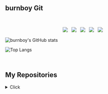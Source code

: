 ## burnboy Git

<!--
==============================================================================================================================
마크다운으로 주석 처리 가능

//참고한것들
https://rainbowcode.tistory.com/380
//마크다운뱃지
https://github.com/Ileriayo/markdown-badges
//아이콘
https://simpleicons.org/?q=c


<script src="https://gist.github.com/burnboy/c7966f6d834555045e7484edc3e4360f.js"></script>

//내 테스트 토큰 이름
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


http://taewan.kim/post/markdown/#comment

잔디 설정법
https://velog.io/@kusdsuna/Github-Private-repository-commit-%EC%9E%94%EB%94%94-%EB%B3%B4%EC%9D%B4%EA%B2%8C%ED%95%98%EA%B8%B0


https://github-readme-stats.vercel.app/api?username=adamdoha&count_private=true.


설정 예시
<img src="assets/my_profile_screenshot.png" alt="내 깃허브 프로필 스크린샷" 
     style="border: 3px solid #007bff; border-radius: 5px; padding: 5px;"/>

https://haneepark.github.io/2017/12/21/how-to-upload-image-with-github-readme/


==============================================================================================================================
-->

</br>
<p align="center">
<img src="https://img.shields.io/badge/c%23-%23239120.svg?style=for-the-badge&logo=csharp&logoColor=white"/></a> &nbsp 
<img src="https://img.shields.io/badge/c++-%2300599C.svg?style=for-the-badge&logo=c%2B%2B&logoColor=white"/></a> &nbsp 
<img src="https://img.shields.io/badge/unity-%23000000.svg?style=for-the-badge&logo=unity&logoColor=white"/></a> &nbsp 
<img src="https://img.shields.io/badge/unrealengine-%23313131.svg?style=for-the-badge&logo=unrealengine&logoColor=white"/></a> &nbsp 
<img src="https://img.shields.io/badge/firebase-%23039BE5.svg?style=for-the-badge&logo=firebase"/></a> &nbsp 

![burnboy's GitHub stats](https://github-readme-stats.vercel.app/api?username=burnboy&?count_private=true&show_icons=true)

![Top Langs](https://github-readme-stats.vercel.app/api/top-langs/?username=burnboy&hide=html,python,objective-c)

&nbsp;


## My Repositories
<details>
  <summary>Click</summary>
  <br>
  "스크린샷을 클릭하면 유투브 영상으로 넘어갑니다!".

&nbsp;

- 언리얼5 리슨서버 RPC 연동 및 라스트맨스탠딩 라이크 게임 모작
<a href="https://youtu.be/iUzGKQYA6fg?si=Cnl6soPmrPv6hsG6">
  <img width="480" height="270" alt="Image" src="https://github.com/user-attachments/assets/02529488-ddb8-416f-a89c-4bb224c8da63" style="border: 3px solid red;"/>
</a>
  
&nbsp;
  - UGS를 이용한 모바일 멀티플레이 게임 개발(유니티 클라우드 연동)
<a href="https://youtu.be/rAUzi_jvlZU?si=V6mIQMYUXhR4hJ7w">
  <img width="480" height="270" alt="Image" src="https://github.com/user-attachments/assets/c094964e-0a46-4f6f-afb2-0f802cf73df4" style="border: 3px solid red;"/>
</a>

&nbsp;
  - C# iocp서버 구글 Protobuff 패킷을 사용한 2D 게임 연동 및 플레이
<a href="https://youtu.be/TPU5ZVSYsn0">
  <img width="480" height="270" alt="Image" src="https://github.com/user-attachments/assets/e7658baa-44c8-44cf-b9ae-934df35f3d9d" style="border: 3px solid red;"/>
</a>

&nbsp;
  - 자체패킷으로 만든 C# iocp서버 클라 테스트
<a href="https://youtu.be/bm_kpAqGUF4?si=jPtwO4MC0cDcIowC">
  <img width="480" height="270" alt="Image" src="https://github.com/user-attachments/assets/d10c5942-0068-438b-8b66-c2e189c27fd7" style="border: 3px solid red;"/>
</a>

&nbsp;
  - Direct11 3D 구현
 <a href="https://youtu.be/NEoTD120IaI">
  <img width="480" height="270" alt="Image" src="https://github.com/user-attachments/assets/323201c3-43cf-47ee-81dc-8f7350abbcf2" style="border: 3px solid red;"/>
</a>

&nbsp;
  - biohazardlike game
<a href="https://youtu.be/wnHSRFJDNs0"> 
 <img width="480" height="270" alt="Image" src="https://github.com/user-attachments/assets/aee486af-c982-4763-b6cb-a3ac6a96a578" style="border: 3px solid red;" />
</a>
&nbsp;

</details>

